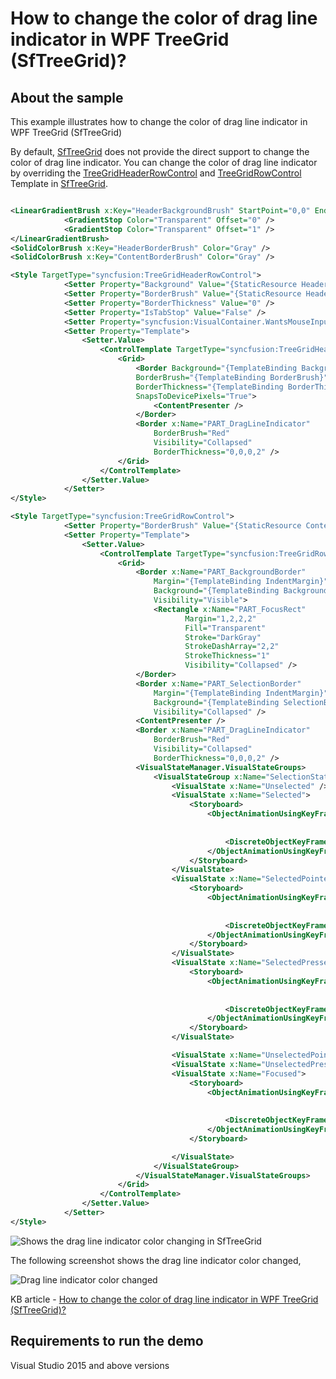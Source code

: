 # How to change the color of drag line indicator in WPF TreeGrid (SfTreeGrid)?

## About the sample
This example illustrates how to change the color of drag line indicator in WPF TreeGrid (SfTreeGrid)

By default, [SfTreeGrid](https://help.syncfusion.com/cr/wpf/Syncfusion.UI.Xaml.TreeGrid.SfTreeGrid.html) does not provide the direct support to change the color of drag line indicator. You can change the color of drag line indicator by overriding the [TreeGridHeaderRowControl](https://help.syncfusion.com/cr/wpf/Syncfusion.UI.Xaml.TreeGrid.TreeGridHeaderRowControl.html) and [TreeGridRowControl](https://help.syncfusion.com/cr/wpf/Syncfusion.UI.Xaml.TreeGrid.TreeGridRowControl.html) Template in [SfTreeGrid](https://help.syncfusion.com/cr/wpf/Syncfusion.UI.Xaml.TreeGrid.SfTreeGrid.html).

```XML

<LinearGradientBrush x:Key="HeaderBackgroundBrush" StartPoint="0,0" EndPoint="1,1" >
            <GradientStop Color="Transparent" Offset="0" />
            <GradientStop Color="Transparent" Offset="1" />
</LinearGradientBrush>
<SolidColorBrush x:Key="HeaderBorderBrush" Color="Gray" />
<SolidColorBrush x:Key="ContentBorderBrush" Color="Gray" />

<Style TargetType="syncfusion:TreeGridHeaderRowControl">
            <Setter Property="Background" Value="{StaticResource HeaderBackgroundBrush}" />
            <Setter Property="BorderBrush" Value="{StaticResource HeaderBorderBrush}" />
            <Setter Property="BorderThickness" Value="0" />
            <Setter Property="IsTabStop" Value="False" />
            <Setter Property="syncfusion:VisualContainer.WantsMouseInput" Value="True"/>
            <Setter Property="Template">
                <Setter.Value>
                    <ControlTemplate TargetType="syncfusion:TreeGridHeaderRowControl">
                        <Grid>
                            <Border Background="{TemplateBinding Background}"
                            BorderBrush="{TemplateBinding BorderBrush}"
                            BorderThickness="{TemplateBinding BorderThickness}"
                            SnapsToDevicePixels="True">
                                <ContentPresenter />
                            </Border>
                            <Border x:Name="PART_DragLineIndicator" 
                                BorderBrush="Red" 
                                Visibility="Collapsed" 
                                BorderThickness="0,0,0,2" />
                        </Grid>
                    </ControlTemplate>
                </Setter.Value>
            </Setter>
</Style>

<Style TargetType="syncfusion:TreeGridRowControl">
            <Setter Property="BorderBrush" Value="{StaticResource ContentBorderBrush}" />
            <Setter Property="Template">
                <Setter.Value>
                    <ControlTemplate TargetType="syncfusion:TreeGridRowControl">
                        <Grid>
                            <Border x:Name="PART_BackgroundBorder"
                                Margin="{TemplateBinding IndentMargin}"
                                Background="{TemplateBinding Background}"
                                Visibility="Visible">
                                <Rectangle x:Name="PART_FocusRect"
                                       Margin="1,2,2,2"
                                       Fill="Transparent"
                                       Stroke="DarkGray"
                                       StrokeDashArray="2,2"
                                       StrokeThickness="1"
                                       Visibility="Collapsed" />
                            </Border>
                            <Border x:Name="PART_SelectionBorder"
                                Margin="{TemplateBinding IndentMargin}"
                                Background="{TemplateBinding SelectionBackground}"
                                Visibility="Collapsed" />
                            <ContentPresenter />
                            <Border x:Name="PART_DragLineIndicator" 
                                BorderBrush="Red" 
                                Visibility="Collapsed" 
                                BorderThickness="0,0,0,2" />
                            <VisualStateManager.VisualStateGroups>
                                <VisualStateGroup x:Name="SelectionStates">
                                    <VisualState x:Name="Unselected" />
                                    <VisualState x:Name="Selected">
                                        <Storyboard>
                                            <ObjectAnimationUsingKeyFrames BeginTime="00:00:00"
                                                                       Storyboard.TargetName="PART_SelectionBorder"
                                                                       Storyboard.TargetProperty="(UIElement.Visibility)">
                                                <DiscreteObjectKeyFrame KeyTime="00:00:00" Value="{x:Static Visibility.Visible}" />
                                            </ObjectAnimationUsingKeyFrames>
                                        </Storyboard>
                                    </VisualState>
                                    <VisualState x:Name="SelectedPointerOver">
                                        <Storyboard>
                                            <ObjectAnimationUsingKeyFrames BeginTime="00:00:00"
                                                                       Storyboard.TargetName="PART_SelectionBorder"
                                                                       Storyboard.TargetProperty="(UIElement.Visibility)">
                                                <DiscreteObjectKeyFrame KeyTime="00:00:00" Value="{x:Static Visibility.Visible}" />
                                            </ObjectAnimationUsingKeyFrames>
                                        </Storyboard>
                                    </VisualState>
                                    <VisualState x:Name="SelectedPressed">
                                        <Storyboard>
                                            <ObjectAnimationUsingKeyFrames BeginTime="00:00:00"
                                                                       Storyboard.TargetName="PART_SelectionBorder"
                                                                       Storyboard.TargetProperty="(UIElement.Visibility)">
                                                <DiscreteObjectKeyFrame KeyTime="00:00:00" Value="{x:Static Visibility.Visible}" />
                                            </ObjectAnimationUsingKeyFrames>
                                        </Storyboard>
                                    </VisualState>

                                    <VisualState x:Name="UnselectedPointerOver" />
                                    <VisualState x:Name="UnselectedPressed" />
                                    <VisualState x:Name="Focused">
                                        <Storyboard>
                                            <ObjectAnimationUsingKeyFrames BeginTime="00:00:00"
                                                                       Storyboard.TargetName="PART_FocusRect"
                                                                       Storyboard.TargetProperty="(UIElement.Visibility)">
                                                <DiscreteObjectKeyFrame KeyTime="00:00:00" Value="{x:Static Visibility.Visible}" />
                                            </ObjectAnimationUsingKeyFrames>
                                        </Storyboard>

                                    </VisualState>
                                </VisualStateGroup>
                            </VisualStateManager.VisualStateGroups>
                        </Grid>
                    </ControlTemplate>
                </Setter.Value>
            </Setter>
</Style>

```

![Shows the drag line indicator color changing in SfTreeGrid](RowDragDropIndicatorColorChanged.gif)

The following screenshot shows the drag line indicator color changed,

![Drag line indicator color changed](RowDragDropIndicatorColorChanged.png)

KB article - [How to change the color of drag line indicator in WPF TreeGrid (SfTreeGrid)?](https://www.syncfusion.com/kb/12284/how-to-change-the-color-of-drag-line-indicator-in-wpf-treegrid-sftreegrid)

## Requirements to run the demo
Visual Studio 2015 and above versions


